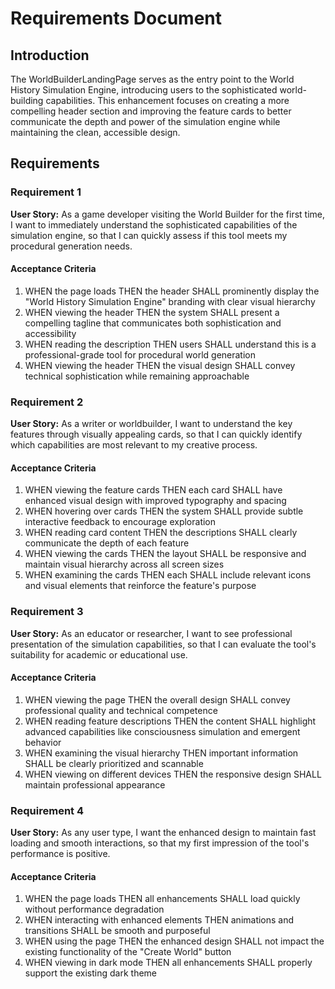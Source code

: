 # Requirements Document

## Introduction

The WorldBuilderLandingPage serves as the entry point to the World History Simulation Engine, introducing users to the sophisticated world-building capabilities. This enhancement focuses on creating a more compelling header section and improving the feature cards to better communicate the depth and power of the simulation engine while maintaining the clean, accessible design.

## Requirements

### Requirement 1

**User Story:** As a game developer visiting the World Builder for the first time, I want to immediately understand the sophisticated capabilities of the simulation engine, so that I can quickly assess if this tool meets my procedural generation needs.

#### Acceptance Criteria

1. WHEN the page loads THEN the header SHALL prominently display the "World History Simulation Engine" branding with clear visual hierarchy
2. WHEN viewing the header THEN the system SHALL present a compelling tagline that communicates both sophistication and accessibility
3. WHEN reading the description THEN users SHALL understand this is a professional-grade tool for procedural world generation
4. WHEN viewing the header THEN the visual design SHALL convey technical sophistication while remaining approachable

### Requirement 2

**User Story:** As a writer or worldbuilder, I want to understand the key features through visually appealing cards, so that I can quickly identify which capabilities are most relevant to my creative process.

#### Acceptance Criteria

1. WHEN viewing the feature cards THEN each card SHALL have enhanced visual design with improved typography and spacing
2. WHEN hovering over cards THEN the system SHALL provide subtle interactive feedback to encourage exploration
3. WHEN reading card content THEN the descriptions SHALL clearly communicate the depth of each feature
4. WHEN viewing the cards THEN the layout SHALL be responsive and maintain visual hierarchy across all screen sizes
5. WHEN examining the cards THEN each SHALL include relevant icons and visual elements that reinforce the feature's purpose

### Requirement 3

**User Story:** As an educator or researcher, I want to see professional presentation of the simulation capabilities, so that I can evaluate the tool's suitability for academic or educational use.

#### Acceptance Criteria

1. WHEN viewing the page THEN the overall design SHALL convey professional quality and technical competence
2. WHEN reading feature descriptions THEN the content SHALL highlight advanced capabilities like consciousness simulation and emergent behavior
3. WHEN examining the visual hierarchy THEN important information SHALL be clearly prioritized and scannable
4. WHEN viewing on different devices THEN the responsive design SHALL maintain professional appearance

### Requirement 4

**User Story:** As any user type, I want the enhanced design to maintain fast loading and smooth interactions, so that my first impression of the tool's performance is positive.

#### Acceptance Criteria

1. WHEN the page loads THEN all enhancements SHALL load quickly without performance degradation
2. WHEN interacting with enhanced elements THEN animations and transitions SHALL be smooth and purposeful
3. WHEN using the page THEN the enhanced design SHALL not impact the existing functionality of the "Create World" button
4. WHEN viewing in dark mode THEN all enhancements SHALL properly support the existing dark theme